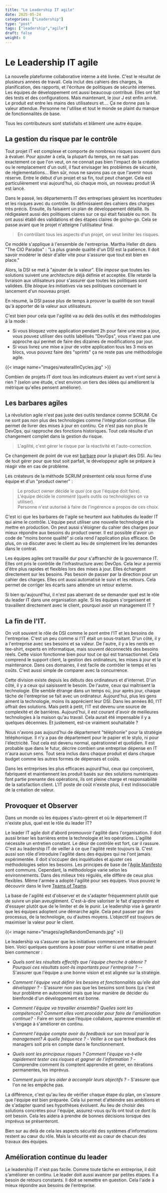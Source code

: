 ```yaml
---
title: "Le Leadership IT agile"
date: 2025-05-24
categories: ["Leadership"]
type: "post"
tags: ["leadership","agile"]
draft: false
weight: 0
---
```


# Le Leadership IT agile

La nouvelle plateforme collaborative interne a été livrée. C'est le résultat de plusieurs années de travail. Cela inclut des cahiers des charges, la planification, des rapports, et l'écriture de politiques de sécurité internes. Les équipes de développement ont aussi beaucoup contribué. Elles ont fait des tests et des configurations. Mais maintenant, le jour J est enfin arrivé. Le produit est entre les mains des utilisateurs et.... Ça ne donne pas la valeur attendue. Personne ne l'utilise et tout le monde se plaint du manque de fonctionnalités de base.

Tous les contributeurs sont statisfaits et blâment une autre équipe.

## La gestion du risque par le contrôle

Tout projet IT est complexe et comporte de nombreux risques souvent durs à évaluer. Pour ajouter à cela, la plupart du temps, on ne sait pas exactement ce que l'on veut, on ne connait pas bien l'impact de la création ou le remplacement d'un outil, il faut envisager les problèmes de sécurité, de règlementations... Bien sûr, nous ne savons pas ce que l'avenir nous réserve. Entre le début d'un projet et sa fin, tout peut changer. Cela est particulièrement vrai aujourd'hui, où chaque mois, un nouveau produit IA est lancé.

Dans le passé, les départements IT des entreprises géraient les incertitudes et les risques avec du contrôle. Ils définissaient des cahiers des charges très précis. Ensuite, ils faisaient un plan de développement détaillé. Ils rédigeaient aussi des politiques claires sur ce qui était faisable ou non. Ils ont aussi établi des validations et des étapes claires de go/no-go. Cela se passe avant que le projet n'atteigne l'utilisateur final.

> En contrôlant tous les aspects d'un projet, on veut limiter les risques.

Ce modèle s'applique à l'ensemble de l'entreprise. Martha Heller dit dans "The CIO Paradox" : "La plus grande qualité d'un DSI est la patience. Il doit savoir modérer le désir d'aller vite pour s'assurer que tout est bien en place."

Alors, la DSI se met à "ajouter de la valeur". Elle *impose* que toutes les solutions suivent une architecture déjà définie et acceptée. Elle retarde la livraison aux utilisateurs pour s'assurer que toutes les politiques sont validées. Elle *bloque les initiatives* via ses politiques concernant le lancement d'un nouveau projet.

En résumé, la DSI passe plus de temps à prouver la qualité de son travail qu'à apporter de la valeur aux utilisateurs.

C'est bien pour cela que l'agilité va au delà des outils et des méthodologies à la mode : 
- Si vous bloquez votre application pendant 2h pour faire une mise a jour, vous pouvez utiliser des outils labélisés "DevOps", vous n'avez pas une approche qui permet de faire des dizaines de modifications par jour.
- Si vous livrez une mise a jour de votre application tous les 3 mois en blocs, vous pouvez faire des "sprints" ça ne reste pas une méthodologie agile.

{{< image name="images/waterallInCycles.jpg" >}}


Combien de projets IT dont tous les indicateurs étaient au vert n'ont servi à rien ? (selon une étude, c'est environ un tiers des idées qui améliorent la métrique qu'elles pensent améliorer).

## Les barbares agiles

La révolution agile n'est pas juste des outils tendance comme SCRUM. Ce ne sont pas non plus des technologies comme l'intégration continue. Elle permet de livrer des mises à jour en continu. Ce n'est pas non plus le DevOps, qui rapproche des fonctions historiques. Tout cela résulte d'un changement complet dans la gestion du risque.

> L'agilité, c'est gérer le risque par la réactivité et l'auto-correction.

Ce changement de point de vue est [barbare](https://www.amazon.fr/barbares-Essai-sur-mutation/dp/2070131696/) pour la plupart des DSI. Au lieu de tout gérer pour que tout soit parfait, le développeur agile se prépare à réagir vite en cas de problème.

Les créateurs de la méthode SCRUM présentent cela sous forme d'une équipe et d'un "product owner" :

> Le product owner décide le *quoi* (ce que l'équipe doit faire).   
> L'équipe décide le *comment* (quels outils ou technologies on va utiliser).   
> Personne n'est autorisé à faire de l'ingérence a propos de ces choix.   

C'est ici que les barbares de l'agile se heurtent aux habitudes du leader IT qui aime le contrôle. L'équipe peut utiliser une nouvelle technologie et la mettre en production. On peut aussi s'éloigner du cahier des charges pour mieux répondre aux besoins du product owner. Il est possible d'avoir un code de "moins bonne qualité" si cela rend l'application plus efficace. De plus, on va discuter avec le client au lieu de simplement lire les demandes dans le contrat.

Les équipes agiles ont travaillé dur pour s'affranchir de la gouvernance IT. Elles ont pris le contrôle de l'infrastructure avec DevOps. Cela leur a permis d'être plus rapides et flexibles lors des mises à jour. Elles échangent directement sur les besoins. Pas besoin de passer par la direction pour un cahier des charges. Elles ont aussi automatisé le suivi et les retours. Cela permet de corriger les écarts sans attendre un retour externe.

Si bien qu'aujourd'hui, il n'est pas aberrant de se demander quel est le rôle du leader IT dans une organisation agile. Si les équipes s'organisent et travaillent directement avec le client, pourquoi avoir un management IT ?


## La fin de l'IT.

On voit souvent le rôle de DSI comme le pont entre l'IT et les besoins de l'entreprise. C'est un peu comme si l'IT était un sous-traitant. D'un côté, il y a l'entreprise avec ses besoins et sa valeur. De l'autre, il y a les nerds en tee-shirt, experts en informatique, mais souvent déconnectés des besoins réels. Cette vision fonctionne bien pour tout ce qui est transactionnel. Cela comprend le support client, la gestion des ordinateurs, les mises à jour et la maintenance. Dans ces domaines, il est facile de contrôler le temps et les coûts. C'est aussi simple de comparer avec la concurrence.

Cette division existe depuis les débuts des ordinateurs et d'internet. D'un côté, il y a ceux qui saisissent le besoin. De l'autre, ceux qui maîtrisent la technologie. Elle semble étrange dans un temps où, jour après jour, chaque tâche de l'entreprise se fait avec un ordinateur. Aujourd'hui, plus les gens aiment la technologie, moins ils apprécient leur DSI. Dans les années 80, l'IT offrait des solutions. Mais petit à petit, l'IT est devenu une source de complexité et de barrières. Aujourd'hui, il est courant d'avoir de meilleures technologies à la maison qu'au travail. Cela aurait été impensable il y a quelques décennies. Et justement, est-ce vraiment souhaitable ?

Nous n'avons pas aujourd'hui de département "téléphonie" pour la stratégie téléphonique. Il n'y a pas de département pour le papier et le stylo, ni pour l'électricité. Tout cela est devenu normal, opérationnel et quotidien. Il est probable que dans le futur, décrire combien une entreprise dépense en IT n'aura aucun sens. Tout sera inclus dans chaque produit et dans chaque budget comme les autres formes de dépenses et coûts.

Dans les entreprises les plus efficaces aujourd'hui, ceux qui conçoivent, fabriquent et maintiennent les produit basés sur des solutions numériques font partie prenante des opérations, ils ont pleine charge et responsabilité de la satisfaction client. L'IT poste de coût n'existe plus, il est indissociable de la création de valeur.

## Provoquer et Observer

Dans un monde où les équipes s'auto-gèrent et où le département IT n'existe plus, quel est le rôle du leader IT?

Le leader IT agile doit d'abord promouvoir l'agilité dans l'organisation. Il doit aussi briser les barrières entre la technologie et les opérations. L'agilité nécessite un entretien constant. Le désir de contrôle est fort, car il rassure. C'est au leadership IT de veiller à ce que l'agilité reste toujours là. C'est aussi son rôle d'introduire l'agilité dans des équipes qui ne l'ont jamais expérimentée. Il doit s'occuper des inquiétudes et ajuster ces méthodologies selon les besoins. Les principes de base de l'[Agile Manifesto](https://agilemanifesto.org/) sont communs. Cependant, la méthodologie varie selon les environnements. Dans des milieux très régulés, elle diffère de ceux plus flexibles. Même l'armée a adopté l'agilité pour ses équipes. Vous pouvez le découvrir dans le livre [Teams of Teams](https://www.amazon.com/Team-Teams-Rules-Engagement-Complex/dp/1591847486).

La base de l'agilité est d'observer et de s'adapter fréquemment plutôt que de suivre un plan aveuglément. C'est-à-dire valoriser le fait d'apprendre et d'essayer plutôt que de le limiter et de le punir. Le leadership vise à garantir que les équipes adoptent une démarche agile. Cela peut passer par des processus, de la technologie, ou d'autres moyens. L’objectif est toujours de maximiser la valeur pour le client.

{{< image name="images/agileRandomDemands.jpg" >}}

Le leadership va s'assurer que les initiatives commencent et se déroulent bien. Voici quelques questions à poser pour vérifier si une initiative peut bien commencer :

- *Quels sont les résultats effectifs que l'équipe cherche à obtenir ? Pourquoi ces résultats sont-ils importants pour l'entreprise ?* -- S'assurer que l'équipe a une bonne vision et est alignée sur la stratégie.

- *Comment l'équipe veut définir les besoins et fonctionnalités qu'elle doit développer ?* - S'assurer non pas que les besoins sont bons (ça c'est leur problème en autonomie) mais que leur manière de décider du bienfondé d'un développement est bonne.

- *Comment l'équipe va travailler ensemble? Quelles sont les compétences? Conment elles vont procéder pour faire de l'amélioration continue?* - Faire en sorte que l’équipe collabore, apprenne ensemble et s'engage à s'améliorer en continu.

- *Comment l'équipe compte avoir du feedback sur son travail par le management? A quelle fréquence ?* - Veiller à ce que le feedback des managers soit pris en compte dans le fonctionnement.

- *Quels sont les principaux risques ? Comment l'équipe va-t-elle rapidement tester ces risques et gagner de l'information ?* - Comprendre comment ils comptent apprendre et gérer, en itérations permanentes, les imprévus.

- *Comment puis-je les aider à accomplir leurs objectifs ?* - S'assurer que l'on ne les empêche pas.

La différence, c'est qu'au lieu de vérifier chaque étape du plan, on s'assure que l'équipe est bien préparée. Cela lui permet d'atteindre ses ambitions et de s'adapter quand ses hypothèses évoluent. Au lieu de choisir des solutions concrètes pour l'équipe, assurez-vous qu'ils ont tout ce dont ils ont besoin. Cela les aidera à prendre de bonnes décisions lorsque des imprévus se présenteront.

Bien sur au delà de cela les aspects sécurité des systèmes d'informations restent au cœur du rôle. Mais la sécurité est au cœur de chacun des travaux des équipes.

## Amélioration continue du leader

Le leadership IT n'est pas facile. Comme toute tâche en entreprise, il doit s'améliorer en continu. Le leader doit aussi avancer par petites étapes. Il a besoin de retours constants. Il doit se remettre en question. Cela l'aide à mieux répondre aux besoins de l'entreprise.


